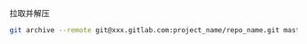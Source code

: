 
拉取并解压

```bash
git archive --remote git@xxx.gitlab.com:project_name/repo_name.git master | tar -x
```
